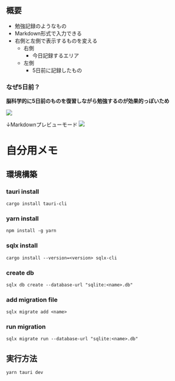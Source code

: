 ## 概要
- 勉強記録のようなもの
- Markdown形式で入力できる
- 右側と左側で表示するものを変える
  - 右側
    - 今日記録するエリア
  - 左側
    - 5日前に記録したもの

### なぜ5日前？
**脳科学的に5日前のものを復習しながら勉強するのが効果的っぽいため**

![](https://user-images.githubusercontent.com/50039010/226815292-cf15662b-d1c0-4642-a742-d3c97f15e3ea.png)

↓Markdownプレビューモード
![](https://user-images.githubusercontent.com/50039010/226815465-737dfe9d-f8f0-4fd1-bfa7-aed268479465.png)

# 自分用メモ
## 環境構築
### tauri install
```cargo install tauri-cli```

### yarn install
```npm install -g yarn```

### sqlx install
```cargo install --version=<version> sqlx-cli```

### create db
```sqlx db create --database-url "sqlite:<name>.db"```

### add migration file
```sqlx migrate add <name>```

### run migration
```sqlx migrate run --database-url "sqlite:<name>.db"```

## 実行方法
```yarn tauri dev```

